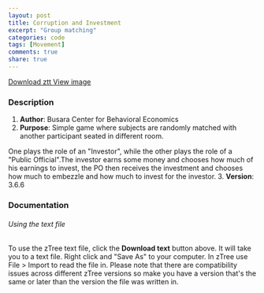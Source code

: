 ```yaml
---
layout: post
title: Corruption and Investment
excerpt: "Group matching"
categories: code
tags: [Movement]
comments: true
share: true
---
```


<div class="btn-group">
 <a href="https://github.com/busaracenter/ztree/blob/gh-pages/CodeSnippets/CorruptionInvestment/CorruptionInvestment.ztt" class="btn">Download ztt </a>
 <a href="https://github.com/busaracenter/ztree/blob/gh-pages/CodeSnippets/Sliders/CorruptionInvestment.png" class="btn">View image</a>
</div>


### Description

1. **Author**: Busara Center for Behavioral Economics 
2. **Purpose**: Simple game where subjects are randomly matched with another participant seated in different room.  

One plays the role of an "Investor", while the other plays the role of a "Public Official".The investor earns some money and chooses how much of his earnings to invest, the PO then receives the investment and chooses how much to embezzle and how much to invest for the investor.
 
3. **Version**: 3.6.6


### Documentation

###### Using the text file

To use the zTree text file, click the **Download text** button above. It will take you to a text file. Right click and "Save As" to your computer. In zTree use File > Import to read the file in. Please note that there are compatibility issues across different zTree versions so make you have a version that's the same or later than the version the file was written in.



